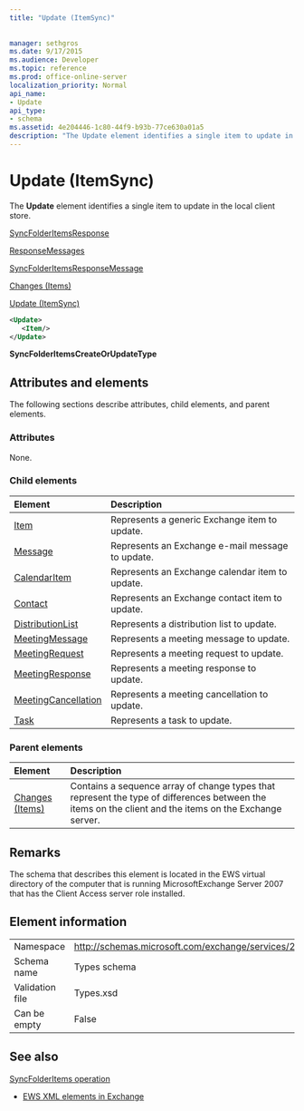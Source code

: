 ```yaml
---
title: "Update (ItemSync)"
 
 
manager: sethgros
ms.date: 9/17/2015
ms.audience: Developer
ms.topic: reference
ms.prod: office-online-server
localization_priority: Normal
api_name:
- Update
api_type:
- schema
ms.assetid: 4e204446-1c80-44f9-b93b-77ce630a01a5
description: "The Update element identifies a single item to update in the local client store."
---
```


# Update (ItemSync)

The **Update** element identifies a single item to update in the local client store. 
  
[SyncFolderItemsResponse](syncfolderitemsresponse.md)
  
[ResponseMessages](responsemessages.md)
  
[SyncFolderItemsResponseMessage](syncfolderitemsresponsemessage.md)
  
[Changes (Items)](changes-items.md)
  
[Update (ItemSync)](update-itemsync.md)
  
```xml
<Update>
   <Item/>
</Update>
```

 **SyncFolderItemsCreateOrUpdateType**
## Attributes and elements

The following sections describe attributes, child elements, and parent elements.
  
### Attributes

None.
  
### Child elements

|**Element**|**Description**|
|:-----|:-----|
|[Item](item.md) <br/> |Represents a generic Exchange item to update.  <br/> |
|[Message](message-ex15websvcsotherref.md) <br/> |Represents an Exchange e-mail message to update.  <br/> |
|[CalendarItem](calendaritem.md) <br/> |Represents an Exchange calendar item to update.  <br/> |
|[Contact](contact.md) <br/> |Represents an Exchange contact item to update.  <br/> |
|[DistributionList](distributionlist.md) <br/> |Represents a distribution list to update.  <br/> |
|[MeetingMessage](meetingmessage.md) <br/> |Represents a meeting message to update.  <br/> |
|[MeetingRequest](meetingrequest.md) <br/> |Represents a meeting request to update.  <br/> |
|[MeetingResponse](meetingresponse.md) <br/> |Represents a meeting response to update.  <br/> |
|[MeetingCancellation](meetingcancellation.md) <br/> |Represents a meeting cancellation to update.  <br/> |
|[Task](task.md) <br/> |Represents a task to update.  <br/> |
   
### Parent elements

|**Element**|**Description**|
|:-----|:-----|
|[Changes (Items)](changes-items.md) <br/> |Contains a sequence array of change types that represent the type of differences between the items on the client and the items on the Exchange server.  <br/> |
   
## Remarks

The schema that describes this element is located in the EWS virtual directory of the computer that is running MicrosoftExchange Server 2007 that has the Client Access server role installed.
  
## Element information

|||
|:-----|:-----|
|Namespace  <br/> |http://schemas.microsoft.com/exchange/services/2006/types  <br/> |
|Schema name  <br/> |Types schema  <br/> |
|Validation file  <br/> |Types.xsd  <br/> |
|Can be empty  <br/> |False  <br/> |
   
## See also



[SyncFolderItems operation](syncfolderitems-operation.md)


- [EWS XML elements in Exchange](ews-xml-elements-in-exchange.md)

